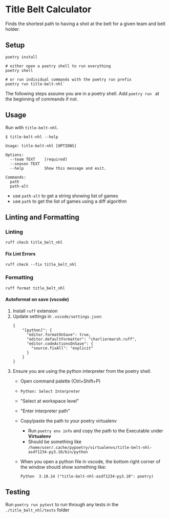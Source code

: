 # Title Belt Calculator

Finds the shortest path to having a shot at the belt for a given team and belt holder.

## Setup

```
poetry install

# either open a poetry shell to run everything
poetry shell

# or run individual commands with the poetry run prefix
poetry run title-belt-nhl`
```

The following steps assume you are in a poetry shell.
Add `poetry run ` at the beginning of commands if not.

## Usage

Run with `title-belt-nhl`.

```
$ title-belt-nhl --help

Usage: title-belt-nhl [OPTIONS]

Options:
  --team TEXT    [required]
  --season TEXT
  --help         Show this message and exit.

Commands:
  path
  path-alt
```

* use `path-alt` to get a string showing list of games
* use `path` to get the list of games using a diff algorithm

## Linting and Formatting

### Linting

`ruff check title_belt_nhl`

#### Fix Lint Errors

`ruff check --fix title_belt_nhl`

### Formatting

`ruff format title_belt_nhl`

#### Autoformat on save (vscode)

1. Install `ruff` extension
1. Update settings in `.vscode/settings.json`:
    ```
    {
        "[python]": {
          "editor.formatOnSave": true,
          "editor.defaultFormatter": "charliermarsh.ruff",
          "editor.codeActionsOnSave": {
            "source.fixAll": "explicit"
          }
        }
    }
    ```
1. Ensure you are using the python interpreter from the poetry shell.
    - Open command palette (Ctrl+Shift+P)
    - `Python: Select Interpreter`
    - "Select at workspace level"
    - "Enter interpreter path"
    - Copy/paste the path to your poetry virtualenv
      - Run `poetry env info` and copy the path to the Executable under **Virtualenv**
      - Should be something like `/home/user/.cache/pypoetry/virtualenvs/title-belt-nhl-asdf1234-py3.10/bin/python`
  
    -  When you open a python file in vscode, the bottom right corner of the window should show something like:
        ```
        Python  3.10.14 ("title-belt-nhl-asdf1234-py3.10": poetry)
        ```

## Testing

Run `poetry run pytest` to run through any tests in the `./title_belt_nhl/tests` folder
